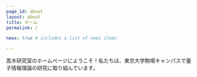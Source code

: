 ```yaml
---
page_id: about
layout: about
title: ホーム
permalink: /

news: true # includes a list of news items

---
```


髙木研究室のホームページにようこそ！私たちは、東京大学駒場キャンパスで量子情報理論の研究に取り組んでいます。

